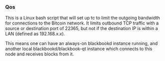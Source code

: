 ### Qos ###

This is a Linux bash script that will set up tc to limit the outgoing bandwidth for connections to the Bitcoin network. It limits outbound TCP traffic with a source or destination port of 22365, but not if the destination IP is within a LAN (defined as 192.168.x.x).

This means one can have an always-on blackbookd instance running, and another local blackbookd/blackbook-qt instance which connects to this node and receives blocks from it.
